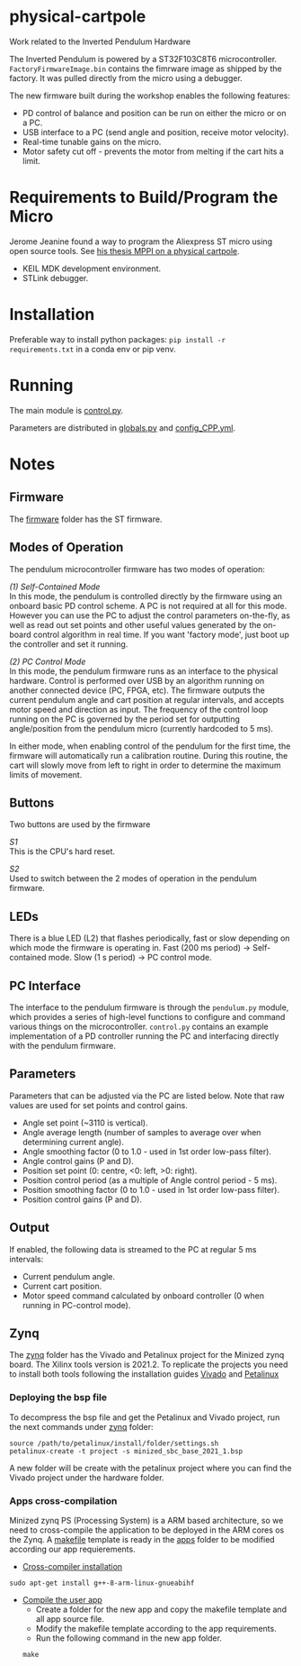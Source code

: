 # physical-cartpole
Work related to the Inverted Pendulum Hardware

The Inverted Pendulum is powered by a ST32F103C8T6 microcontroller. `FactoryFirmwareImage.bin` contains the fimrware image as shipped by the factory. It was pulled directly from the micro using a debugger.

The new firmware built during the workshop enables the following features:
* PD control of balance and position can be run on either the micro or on a PC.
* USB interface to a PC (send angle and position, receive motor velocity).
* Real-time tunable gains on the micro.
* Motor safety cut off - prevents the motor from melting if the cart hits a limit.

# Requirements to Build/Program the Micro
Jerome Jeanine found a way to program the Aliexpress ST micro using open source tools. See [his thesis MPPI on a physical cartpole](https://drive.google.com/file/d/1nSxp6x9yCe-Xci26lOERq7qKkFW_sD_q/view?usp=sharing). 


* KEIL MDK development environment.
* STLink debugger.

# Installation

Preferable way to install python packages:
`pip install -r requirements.txt` in a conda env or pip venv.

# Running
The main module is [control.py](Driver/control.py).

Parameters are distributed in [globals.py](Driver/globals.py) and [config_CPP.yml](Drivers/config_CPP.yml).

# Notes

## Firmware
The [firmware](Firmware) folder has the ST firmware.

## Modes of Operation

The pendulum microcontroller firmware has two modes of operation:

_(1) Self-Contained Mode_  
In this mode, the pendulum is controlled directly by the firmware using an onboard basic PD control scheme. A PC is not required at all for this mode. However you can use the PC to adjust the control parameters on-the-fly, as well as read out set points and other useful values generated by the on-board control algorithm in real time. If you want 'factory mode', just boot up the controller and set it running.

_(2) PC Control Mode_  
In this mode, the pendulum firmware runs as an interface to the physical hardware. Control is performed over USB by an algorithm running on another connected device (PC, FPGA, etc). The firmware outputs the current pendulum angle and cart position at regular intervals, and accepts motor speed and direction as input. The frequency of the control loop running on the PC is governed by the period set for outputting angle/position from the pendulum micro (currently hardcoded to 5 ms).

In either mode, when enabling control of the pendulum for the first time, the firmware will automatically run a calibration routine. During this routine, the cart will slowly move from left to right in order to determine the maximum limits of movement.

## Buttons

Two buttons are used by the firmware

_S1_  
This is the CPU's hard reset.

_S2_  
Used to switch between the 2 modes of operation in the pendulum firmware.

## LEDs

There is a blue LED (L2) that flashes periodically, fast or slow depending on which mode the firmware is operating in. Fast (200 ms period) -> Self-contained mode. Slow (1 s period) -> PC control mode.

## PC Interface

The interface to the pendulum firmware is through the `pendulum.py` module, which provides a series of high-level functions to configure and command various things on the microcontroller. `control.py` contains an example implementation of a PD controller running the PC and interfacing directly with the pendulum firmware.

## Parameters

Parameters that can be adjusted via the PC are listed below. Note that raw values are used for set points and control gains.
* Angle set point (~3110 is vertical).
* Angle average length (number of samples to average over when determining current angle).
* Angle smoothing factor (0 to 1.0 - used in 1st order low-pass filter).
* Angle control gains (P and D).
* Position set point (0: centre, <0: left, >0: right).
* Position control period (as a multiple of Angle control period - 5 ms).
* Position smoothing factor (0 to 1.0 - used in 1st order low-pass filter).
* Position control gains (P and D).

## Output

If enabled, the following data is streamed to the PC at regular 5 ms intervals:
* Current pendulum angle.
* Current cart position.
* Motor speed command calculated by onboard controller (0 when running in PC-control mode).

## Zynq
The [zynq](zynq) folder has the Vivado and Petalinux project for the Minized zynq board. The Xilinx tools version is 2021.2. To replicate the projects you need to install both tools following the installation guides [Vivado](https://www.google.com/url?sa=t&rct=j&q=&esrc=s&source=web&cd=&cad=rja&uact=8&ved=2ahUKEwiTo8K28Lf-AhUxXaQEHfyKDOMQFnoECAMQAQ&url=https%3A%2F%2Fdocs.xilinx.com%2Fr%2F2021.2-English%2Fug973-vivado-release-notes-install-license%2FDownload-and-Installation&usg=AOvVaw3DnvsfdstplLh6SIkN30Gq) and [Petalinux](https://www.google.com/url?sa=t&rct=j&q=&esrc=s&source=web&cd=&cad=rja&uact=8&ved=2ahUKEwjq55rD8Lf-AhXmUqQEHbBYCGYQFnoECAgQAQ&url=https%3A%2F%2Fdocs.xilinx.com%2Fr%2F2021.2-English%2Fug1144-petalinux-tools-reference-guide%2FInstalling-the-PetaLinux-Tool&usg=AOvVaw2rKoUMzp-5K6sm-C3m291-)

### Deploying the bsp file
To decompress the bsp file and get the Petalinux and Vivado project, run the next commands under [zynq](zynq) folder:
```console
source /path/to/petalinux/install/folder/settings.sh
petalinux-create -t project -s minized_sbc_base_2021_1.bsp
```
A new folder will be create with the petalinux project where you can find the Vivado project under the hardware folder.

### Apps cross-compilation
Minized zynq PS (Processing System) is a ARM based architecture, so we need to cross-compile the application to be deployed in the ARM cores os the Zynq. A [makefile](zynq/apps/makefile) template is ready in the [apps](zynq/apps/) folder to be modified according our app requierements.
* <u>Cross-compiler installation</u>
```console
sudo apt-get install g++-8-arm-linux-gnueabihf
```
* <u>Compile the user app</u>
    - Create a folder for the new app and copy the makefile template and all app source file.
    - Modify the makefile template according to the app requirements.
    - Run the following command in the new app folder.
    ```console
    make
    ```
